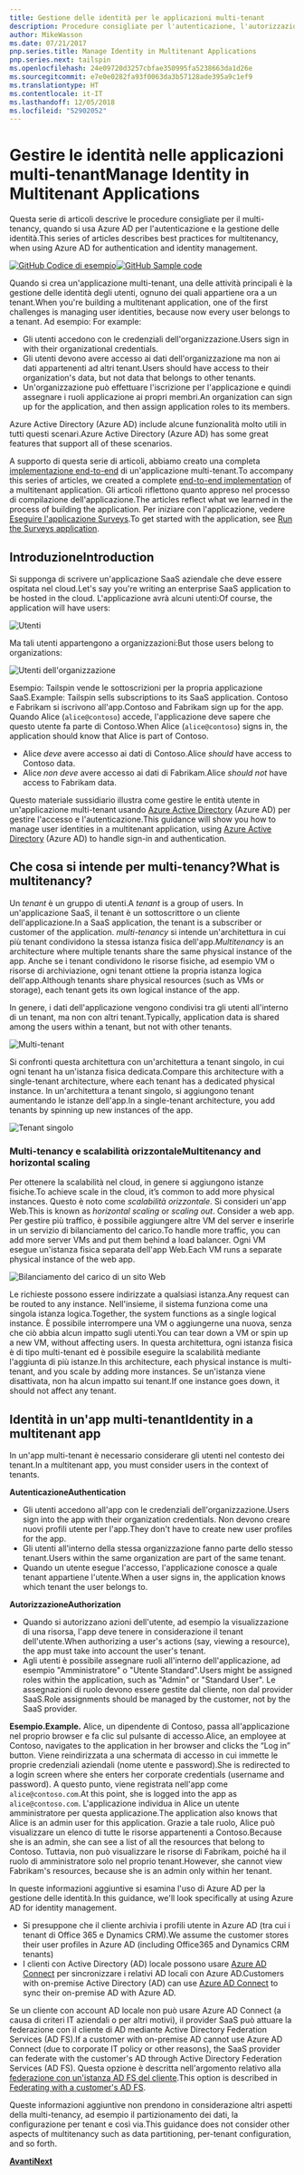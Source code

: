 ```yaml
---
title: Gestione delle identità per le applicazioni multi-tenant
description: Procedure consigliate per l'autenticazione, l'autorizzazione e la gestione delle identità in applicazioni multi-tenant.
author: MikeWasson
ms.date: 07/21/2017
pnp.series.title: Manage Identity in Multitenant Applications
pnp.series.next: tailspin
ms.openlocfilehash: 24e09720d3257cbfae350995fa5238663da1d26e
ms.sourcegitcommit: e7e0e0282fa93f0063da3b57128ade395a9c1ef9
ms.translationtype: HT
ms.contentlocale: it-IT
ms.lasthandoff: 12/05/2018
ms.locfileid: "52902052"
---
```

# <a name="manage-identity-in-multitenant-applications"></a><span data-ttu-id="2e7fc-103">Gestire le identità nelle applicazioni multi-tenant</span><span class="sxs-lookup"><span data-stu-id="2e7fc-103">Manage Identity in Multitenant Applications</span></span>

<span data-ttu-id="2e7fc-104">Questa serie di articoli descrive le procedure consigliate per il multi-tenancy, quando si usa Azure AD per l'autenticazione e la gestione delle identità.</span><span class="sxs-lookup"><span data-stu-id="2e7fc-104">This series of articles describes best practices for multitenancy, when using Azure AD for authentication and identity management.</span></span>

<span data-ttu-id="2e7fc-105">[![GitHub](../_images/github.png) Codice di esempio][sample application]</span><span class="sxs-lookup"><span data-stu-id="2e7fc-105">[![GitHub](../_images/github.png) Sample code][sample application]</span></span>

<span data-ttu-id="2e7fc-106">Quando si crea un'applicazione multi-tenant, una delle attività principali è la gestione delle identità degli utenti, ognuno dei quali appartiene ora a un tenant.</span><span class="sxs-lookup"><span data-stu-id="2e7fc-106">When you're building a multitenant application, one of the first challenges is managing user identities, because now every user belongs to a tenant.</span></span> <span data-ttu-id="2e7fc-107">Ad esempio: </span><span class="sxs-lookup"><span data-stu-id="2e7fc-107">For example:</span></span>

* <span data-ttu-id="2e7fc-108">Gli utenti accedono con le credenziali dell'organizzazione.</span><span class="sxs-lookup"><span data-stu-id="2e7fc-108">Users sign in with their organizational credentials.</span></span>
* <span data-ttu-id="2e7fc-109">Gli utenti devono avere accesso ai dati dell'organizzazione ma non ai dati appartenenti ad altri tenant.</span><span class="sxs-lookup"><span data-stu-id="2e7fc-109">Users should have access to their organization's data, but not data that belongs to other tenants.</span></span>
* <span data-ttu-id="2e7fc-110">Un'organizzazione può effettuare l'iscrizione per l'applicazione e quindi assegnare i ruoli applicazione ai propri membri.</span><span class="sxs-lookup"><span data-stu-id="2e7fc-110">An organization can sign up for the application, and then assign application roles to its members.</span></span>

<span data-ttu-id="2e7fc-111">Azure Active Directory (Azure AD) include alcune funzionalità molto utili in tutti questi scenari.</span><span class="sxs-lookup"><span data-stu-id="2e7fc-111">Azure Active Directory (Azure AD) has some great features that support all of these scenarios.</span></span>

<span data-ttu-id="2e7fc-112">A supporto di questa serie di articoli, abbiamo creato una completa [implementazione end-to-end][sample application] di un'applicazione multi-tenant.</span><span class="sxs-lookup"><span data-stu-id="2e7fc-112">To accompany this series of articles, we created a complete [end-to-end implementation][sample application] of a multitenant application.</span></span> <span data-ttu-id="2e7fc-113">Gli articoli riflettono quanto appreso nel processo di compilazione dell'applicazione.</span><span class="sxs-lookup"><span data-stu-id="2e7fc-113">The articles reflect what we learned in the process of building the application.</span></span> <span data-ttu-id="2e7fc-114">Per iniziare con l'applicazione, vedere [Eseguire l'applicazione Surveys][running-the-app].</span><span class="sxs-lookup"><span data-stu-id="2e7fc-114">To get started with the application, see [Run the Surveys application][running-the-app].</span></span>

## <a name="introduction"></a><span data-ttu-id="2e7fc-115">Introduzione</span><span class="sxs-lookup"><span data-stu-id="2e7fc-115">Introduction</span></span>

<span data-ttu-id="2e7fc-116">Si supponga di scrivere un'applicazione SaaS aziendale che deve essere ospitata nel cloud.</span><span class="sxs-lookup"><span data-stu-id="2e7fc-116">Let's say you're writing an enterprise SaaS application to be hosted in the cloud.</span></span> <span data-ttu-id="2e7fc-117">L'applicazione avrà alcuni utenti:</span><span class="sxs-lookup"><span data-stu-id="2e7fc-117">Of course, the application will have users:</span></span>

![Utenti](./images/users.png)

<span data-ttu-id="2e7fc-119">Ma tali utenti appartengono a organizzazioni:</span><span class="sxs-lookup"><span data-stu-id="2e7fc-119">But those users belong to organizations:</span></span>

![Utenti dell'organizzazione](./images/org-users.png)

<span data-ttu-id="2e7fc-121">Esempio: Tailspin vende le sottoscrizioni per la propria applicazione SaaS.</span><span class="sxs-lookup"><span data-stu-id="2e7fc-121">Example: Tailspin sells subscriptions to its SaaS application.</span></span> <span data-ttu-id="2e7fc-122">Contoso e Fabrikam si iscrivono all'app.</span><span class="sxs-lookup"><span data-stu-id="2e7fc-122">Contoso and Fabrikam sign up for the app.</span></span> <span data-ttu-id="2e7fc-123">Quando Alice (`alice@contoso`) accede, l'applicazione deve sapere che questo utente fa parte di Contoso.</span><span class="sxs-lookup"><span data-stu-id="2e7fc-123">When Alice (`alice@contoso`) signs in, the application should know that Alice is part of Contoso.</span></span>

* <span data-ttu-id="2e7fc-124">Alice *deve* avere accesso ai dati di Contoso.</span><span class="sxs-lookup"><span data-stu-id="2e7fc-124">Alice *should* have access to Contoso data.</span></span>
* <span data-ttu-id="2e7fc-125">Alice *non deve* avere accesso ai dati di Fabrikam.</span><span class="sxs-lookup"><span data-stu-id="2e7fc-125">Alice *should not* have access to Fabrikam data.</span></span>

<span data-ttu-id="2e7fc-126">Questo materiale sussidiario illustra come gestire le entità utente in un'applicazione multi-tenant usando [Azure Active Directory][AzureAD] (Azure AD) per gestire l'accesso e l'autenticazione.</span><span class="sxs-lookup"><span data-stu-id="2e7fc-126">This guidance will show you how to manage user identities in a multitenant application, using [Azure Active Directory][AzureAD] (Azure AD) to handle sign-in and authentication.</span></span>

## <a name="what-is-multitenancy"></a><span data-ttu-id="2e7fc-127">Che cosa si intende per multi-tenancy?</span><span class="sxs-lookup"><span data-stu-id="2e7fc-127">What is multitenancy?</span></span>
<span data-ttu-id="2e7fc-128">Un *tenant* è un gruppo di utenti.</span><span class="sxs-lookup"><span data-stu-id="2e7fc-128">A *tenant* is a group of users.</span></span> <span data-ttu-id="2e7fc-129">In un'applicazione SaaS, il tenant è un sottoscrittore o un cliente dell'applicazione.</span><span class="sxs-lookup"><span data-stu-id="2e7fc-129">In a SaaS application, the tenant is a subscriber or customer of the application.</span></span> <span data-ttu-id="2e7fc-130">*multi-tenancy* si intende un'architettura in cui più tenant condividono la stessa istanza fisica dell'app.</span><span class="sxs-lookup"><span data-stu-id="2e7fc-130">*Multitenancy* is an architecture where multiple tenants share the same physical instance of the app.</span></span> <span data-ttu-id="2e7fc-131">Anche se i tenant condividono le risorse fisiche, ad esempio VM o risorse di archiviazione, ogni tenant ottiene la propria istanza logica dell'app.</span><span class="sxs-lookup"><span data-stu-id="2e7fc-131">Although tenants share physical resources (such as VMs or storage), each tenant gets its own logical instance of the app.</span></span>

<span data-ttu-id="2e7fc-132">In genere, i dati dell'applicazione vengono condivisi tra gli utenti all'interno di un tenant, ma non con altri tenant.</span><span class="sxs-lookup"><span data-stu-id="2e7fc-132">Typically, application data is shared among the users within a tenant, but not with other tenants.</span></span>

![Multi-tenant](./images/multitenant.png)

<span data-ttu-id="2e7fc-134">Si confronti questa architettura con un'architettura a tenant singolo, in cui ogni tenant ha un'istanza fisica dedicata.</span><span class="sxs-lookup"><span data-stu-id="2e7fc-134">Compare this architecture with a single-tenant architecture, where each tenant has a dedicated physical instance.</span></span> <span data-ttu-id="2e7fc-135">In un'architettura a tenant singolo, si aggiungono tenant aumentando le istanze dell'app.</span><span class="sxs-lookup"><span data-stu-id="2e7fc-135">In a single-tenant architecture, you add tenants by spinning up new instances of the app.</span></span>

![Tenant singolo](./images/single-tenant.png)

### <a name="multitenancy-and-horizontal-scaling"></a><span data-ttu-id="2e7fc-137">Multi-tenancy e scalabilità orizzontale</span><span class="sxs-lookup"><span data-stu-id="2e7fc-137">Multitenancy and horizontal scaling</span></span>
<span data-ttu-id="2e7fc-138">Per ottenere la scalabilità nel cloud, in genere si aggiungono istanze fisiche.</span><span class="sxs-lookup"><span data-stu-id="2e7fc-138">To achieve scale in the cloud, it’s common to add more physical instances.</span></span> <span data-ttu-id="2e7fc-139">Questo è noto come *scalabilità orizzontale*. Si consideri un'app Web.</span><span class="sxs-lookup"><span data-stu-id="2e7fc-139">This is known as *horizontal scaling* or *scaling out*. Consider a web app.</span></span> <span data-ttu-id="2e7fc-140">Per gestire più traffico, è possibile aggiungere altre VM del server e inserirle in un servizio di bilanciamento del carico.</span><span class="sxs-lookup"><span data-stu-id="2e7fc-140">To handle more traffic, you can add more server VMs and put them behind a load balancer.</span></span> <span data-ttu-id="2e7fc-141">Ogni VM esegue un'istanza fisica separata dell'app Web.</span><span class="sxs-lookup"><span data-stu-id="2e7fc-141">Each VM runs a separate physical instance of the web app.</span></span>

![Bilanciamento del carico di un sito Web](./images/load-balancing.png)

<span data-ttu-id="2e7fc-143">Le richieste possono essere indirizzate a qualsiasi istanza.</span><span class="sxs-lookup"><span data-stu-id="2e7fc-143">Any request can be routed to any instance.</span></span> <span data-ttu-id="2e7fc-144">Nell'insieme, il sistema funziona come una singola istanza logica.</span><span class="sxs-lookup"><span data-stu-id="2e7fc-144">Together, the system functions as a single logical instance.</span></span> <span data-ttu-id="2e7fc-145">È possibile interrompere una VM o aggiungerne una nuova, senza che ciò abbia alcun impatto sugli utenti.</span><span class="sxs-lookup"><span data-stu-id="2e7fc-145">You can tear down a VM or spin up a new VM, without affecting users.</span></span> <span data-ttu-id="2e7fc-146">In questa architettura, ogni istanza fisica è di tipo multi-tenant ed è possibile eseguire la scalabilità mediante l'aggiunta di più istanze.</span><span class="sxs-lookup"><span data-stu-id="2e7fc-146">In this architecture, each physical instance is multi-tenant, and you scale by adding more instances.</span></span> <span data-ttu-id="2e7fc-147">Se un'istanza viene disattivata, non ha alcun impatto sui tenant.</span><span class="sxs-lookup"><span data-stu-id="2e7fc-147">If one instance goes down, it should not affect any tenant.</span></span>

## <a name="identity-in-a-multitenant-app"></a><span data-ttu-id="2e7fc-148">Identità in un'app multi-tenant</span><span class="sxs-lookup"><span data-stu-id="2e7fc-148">Identity in a multitenant app</span></span>
<span data-ttu-id="2e7fc-149">In un'app multi-tenant è necessario considerare gli utenti nel contesto dei tenant.</span><span class="sxs-lookup"><span data-stu-id="2e7fc-149">In a multitenant app, you must consider users in the context of tenants.</span></span>

<span data-ttu-id="2e7fc-150">**Autenticazione**</span><span class="sxs-lookup"><span data-stu-id="2e7fc-150">**Authentication**</span></span>

* <span data-ttu-id="2e7fc-151">Gli utenti accedono all'app con le credenziali dell'organizzazione.</span><span class="sxs-lookup"><span data-stu-id="2e7fc-151">Users sign into the app with their organization credentials.</span></span> <span data-ttu-id="2e7fc-152">Non devono creare nuovi profili utente per l'app.</span><span class="sxs-lookup"><span data-stu-id="2e7fc-152">They don't have to create new user profiles for the app.</span></span>
* <span data-ttu-id="2e7fc-153">Gli utenti all'interno della stessa organizzazione fanno parte dello stesso tenant.</span><span class="sxs-lookup"><span data-stu-id="2e7fc-153">Users within the same organization are part of the same tenant.</span></span>
* <span data-ttu-id="2e7fc-154">Quando un utente esegue l'accesso, l'applicazione conosce a quale tenant appartiene l'utente.</span><span class="sxs-lookup"><span data-stu-id="2e7fc-154">When a user signs in, the application knows which tenant the user belongs to.</span></span>

<span data-ttu-id="2e7fc-155">**Autorizzazione**</span><span class="sxs-lookup"><span data-stu-id="2e7fc-155">**Authorization**</span></span>

* <span data-ttu-id="2e7fc-156">Quando si autorizzano azioni dell'utente, ad esempio la visualizzazione di una risorsa, l'app deve tenere in considerazione il tenant dell'utente.</span><span class="sxs-lookup"><span data-stu-id="2e7fc-156">When authorizing a user's actions (say, viewing a resource), the app must take into account the user's tenant.</span></span>
* <span data-ttu-id="2e7fc-157">Agli utenti è possibile assegnare ruoli all'interno dell'applicazione, ad esempio "Amministratore" o "Utente Standard".</span><span class="sxs-lookup"><span data-stu-id="2e7fc-157">Users might be assigned roles within the application, such as "Admin" or "Standard User".</span></span> <span data-ttu-id="2e7fc-158">Le assegnazioni di ruolo devono essere gestite dal cliente, non dal provider SaaS.</span><span class="sxs-lookup"><span data-stu-id="2e7fc-158">Role assignments should be managed by the customer, not by the SaaS provider.</span></span>

<span data-ttu-id="2e7fc-159">**Esempio.**</span><span class="sxs-lookup"><span data-stu-id="2e7fc-159">**Example.**</span></span> <span data-ttu-id="2e7fc-160">Alice, un dipendente di Contoso, passa all'applicazione nel proprio browser e fa clic sul pulsante di accesso.</span><span class="sxs-lookup"><span data-stu-id="2e7fc-160">Alice, an employee at Contoso, navigates to the application in her browser and clicks the “Log in” button.</span></span> <span data-ttu-id="2e7fc-161">Viene reindirizzata a una schermata di accesso in cui immette le proprie credenziali aziendali (nome utente e password).</span><span class="sxs-lookup"><span data-stu-id="2e7fc-161">She is redirected to a login screen where she enters her corporate credentials (username and password).</span></span> <span data-ttu-id="2e7fc-162">A questo punto, viene registrata nell'app come `alice@contoso.com`.</span><span class="sxs-lookup"><span data-stu-id="2e7fc-162">At this point, she is logged into the app as `alice@contoso.com`.</span></span> <span data-ttu-id="2e7fc-163">L'applicazione individua in Alice un utente amministratore per questa applicazione.</span><span class="sxs-lookup"><span data-stu-id="2e7fc-163">The application also knows that Alice is an admin user for this application.</span></span> <span data-ttu-id="2e7fc-164">Grazie a tale ruolo, Alice può visualizzare un elenco di tutte le risorse appartenenti a Contoso.</span><span class="sxs-lookup"><span data-stu-id="2e7fc-164">Because she is an admin, she can see a list of all the resources that belong to Contoso.</span></span> <span data-ttu-id="2e7fc-165">Tuttavia, non può visualizzare le risorse di Fabrikam, poiché ha il ruolo di amministratore solo nel proprio tenant.</span><span class="sxs-lookup"><span data-stu-id="2e7fc-165">However, she cannot view Fabrikam's resources, because she is an admin only within her tenant.</span></span>

<span data-ttu-id="2e7fc-166">In queste informazioni aggiuntive si esamina l'uso di Azure AD per la gestione delle identità.</span><span class="sxs-lookup"><span data-stu-id="2e7fc-166">In this guidance, we'll look specifically at using Azure AD for identity management.</span></span>

* <span data-ttu-id="2e7fc-167">Si presuppone che il cliente archivia i profili utente in Azure AD (tra cui i tenant di Office 365 e Dynamics CRM).</span><span class="sxs-lookup"><span data-stu-id="2e7fc-167">We assume the customer stores their user profiles in Azure AD (including Office365 and Dynamics CRM tenants)</span></span>
* <span data-ttu-id="2e7fc-168">I clienti con Active Directory (AD) locale possono usare [Azure AD Connect][ADConnect] per sincronizzare i relativi AD locali con Azure AD.</span><span class="sxs-lookup"><span data-stu-id="2e7fc-168">Customers with on-premise Active Directory (AD) can use [Azure AD Connect][ADConnect] to sync their on-premise AD with Azure AD.</span></span>

<span data-ttu-id="2e7fc-169">Se un cliente con account AD locale non può usare Azure AD Connect (a causa di criteri IT aziendali o per altri motivi), il provider SaaS può attuare la federazione con il cliente di AD mediante Active Directory Federation Services (AD FS).</span><span class="sxs-lookup"><span data-stu-id="2e7fc-169">If a customer with on-premise AD cannot use Azure AD Connect (due to corporate IT policy or other reasons), the SaaS provider can federate with the customer's AD through Active Directory Federation Services (AD FS).</span></span> <span data-ttu-id="2e7fc-170">Questa opzione è descritta nell'argomento relativo alla [federazione con un'istanza AD FS del cliente].</span><span class="sxs-lookup"><span data-stu-id="2e7fc-170">This option is described in [Federating with a customer's AD FS].</span></span>

<span data-ttu-id="2e7fc-171">Queste informazioni aggiuntive non prendono in considerazione altri aspetti della multi-tenancy, ad esempio il partizionamento dei dati, la configurazione per tenant e così via.</span><span class="sxs-lookup"><span data-stu-id="2e7fc-171">This guidance does not consider other aspects of multitenancy such as data partitioning, per-tenant configuration, and so forth.</span></span>

<span data-ttu-id="2e7fc-172">[**Avanti**][tailpin]</span><span class="sxs-lookup"><span data-stu-id="2e7fc-172">[**Next**][tailpin]</span></span>



<!-- Links -->
[ADConnect]: /azure/active-directory/hybrid/whatis-hybrid-identity
[AzureAD]: /azure/active-directory

[federazione con un'istanza AD FS del cliente]: adfs.md
[Federating with a customer's AD FS]: adfs.md
[tailpin]: tailspin.md

[running-the-app]: ./run-the-app.md
[sample application]: https://github.com/mspnp/multitenant-saas-guidance
